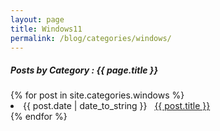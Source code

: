 ```yaml
---
layout: page
title: Windows11
permalink: /blog/categories/windows/
---
```


<h5> Posts by Category : {{ page.title }} </h5>

<div class="card">
{% for post in site.categories.windows %}
 <li class="category-posts"><span>{{ post.date | date_to_string }}</span> &nbsp; <a href="{{ post.url }}">{{ post.title }}</a></li>
{% endfor %}
</div>